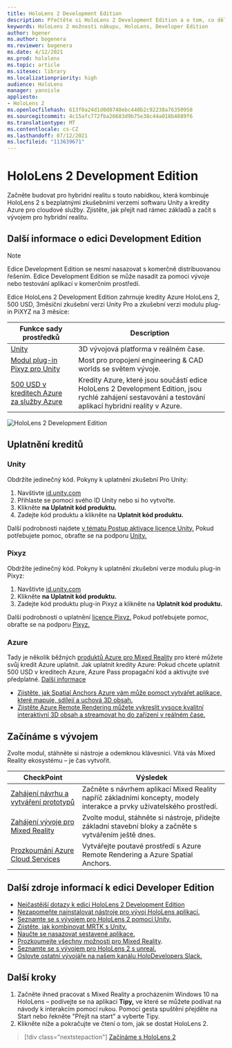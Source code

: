 ```yaml
---
title: HoloLens 2 Development Edition
description: Přečtěte si HoloLens 2 Development Edition a o tom, co dělat po získání vlastní verze.
keywords: HoloLens 2 možnosti nákupu, HoloLens, Developer Edition
author: bgener
ms.author: bogenera
ms.reviewer: bogenera
ms.date: 4/12/2021
ms.prod: hololens
ms.topic: article
ms.sitesec: library
ms.localizationpriority: high
audience: HoloLens
manager: yannisle
appliesto:
- HoloLens 2
ms.openlocfilehash: 613f0a24d1d0d0740ebc448b2c92238a76350958
ms.sourcegitcommit: 4c15afc772fba26683d9b75e38c44a018b4889f6
ms.translationtype: MT
ms.contentlocale: cs-CZ
ms.lasthandoff: 07/12/2021
ms.locfileid: "113639671"
---
```

# <a name="hololens-2-development-edition"></a>HoloLens 2 Development Edition

Začněte budovat pro hybridní realitu s touto nabídkou, která kombinuje HoloLens 2 s bezplatnými zkušebními verzemi softwaru Unity a kredity Azure pro cloudové služby. Zjistěte, jak přejít nad rámec základů a začít s vývojem pro hybridní realitu.

## <a name="learn-about-the-development-edition"></a>Další informace o edici Development Edition

> [!NOTE]
> Edice Development Edition se nesmí nasazovat s komerčně distribuovanou řešením. Edice Development Edition se může nasadit za pomoci vývoje nebo testování aplikací v komerčním prostředí.  

Edice HoloLens 2 Development Edition zahrnuje kredity Azure HoloLens 2, 500 USD, 3měsíční zkušební verzi Unity Pro a zkušební verzi modulu plug-in PiXYZ na 3 měsíce:

| Funkce sady prostředků | Description |
|---|---|
|  [Unity](https://unity.com/) | 3D vývojová platforma v reálném čase.   |
|  [Modul plug-in Pixyz pro Unity](https://www.pixyz-software.com/plugin/) | Most pro propojení engineering &amp; CAD worlds se světem vývoje.   |
| [500 USD v kreditech Azure za služby Azure](https://azure.microsoft.com/resources/) | Kredity Azure, které jsou součástí edice HoloLens 2 Development Edition, jsou rychlé zahájení sestavování a testování aplikací hybridní reality v Azure. |

![HoloLens 2 Development Edition](./images/hololens-2-dev-ed.png)

## <a name="redeem-your-credits"></a>Uplatnění kreditů

### <a name="unity"></a>Unity
Obdržíte jedinečný kód. Pokyny k uplatnění zkušební Pro Unity:
1. Navštivte [id.unity.com](http://id.unity.com/)
1. Přihlaste se pomocí svého ID Unity nebo si ho vytvořte.
1. Klikněte **na Uplatnit kód produktu.**
1. Zadejte kód produktu a klikněte na **Uplatnit kód produktu.**

Další podrobnosti najdete [v tématu Postup aktivace licence Unity.](https://support.unity3d.com/hc/articles/211438683-How-do-I-activate-my-license-) Pokud potřebujete pomoc, obraťte se na podporu [Unity.](https://support.unity3d.com/hc)  

### <a name="pixyz"></a>Pixyz
Obdržíte jedinečný kód. Pokyny k uplatnění zkušební verze modulu plug-in Pixyz:
1. Navštivte [id.unity.com](http://id.unity.com/)
1. Klikněte **na Uplatnit kód produktu.**
1. Zadejte kód produktu plug-in Pixyz a klikněte na **Uplatnit kód produktu.**

Další podrobnosti o uplatnění [licence Pixyz.](https://www.pixyz-software.com/documentations/html/2020.1/review/TrialLicense.html) Pokud potřebujete pomoc, obraťte se na podporu [Pixyz.](https://www.pixyz-software.com/support/)

### <a name="azure"></a>Azure
Tady je několik běžných [produktů Azure pro Mixed Reality](https://azure.microsoft.com/topic/mixed-reality/) pro které můžete svůj kredit Azure uplatnit.
Jak uplatnit kredity Azure: Pokud chcete uplatnit 500 USD v kreditech Azure, Azure Pass propagační kód a aktivujte své předplatné. [Další informace](hololens2-development-edition-faq.yml#how-can-i-redeem-my--500-azure-credit-)

- [Zjistěte, jak Spatial Anchors Azure vám může pomoct vytvářet aplikace, které mapuje, sdílejí a uchová 3D obsah.](https://azure.microsoft.com/services/spatial-anchors/)
- [Zjistěte Azure Remote Rendering můžete vykreslit vysoce kvalitní interaktivní 3D obsah a streamovat ho do zařízení v reálném čase.](https://azure.microsoft.com/services/remote-rendering/)

## <a name="get-started-developing"></a>Začínáme s vývojem

Zvolte modul, stáhněte si nástroje a odemknou klávesnici. Vítá vás Mixed Reality ekosystému – je čas vytvořit.

|     CheckPoint                              |     Výsledek                                                                                                                    |
|---------------------------------------------|---------------------------------------------------------------------------------------------------------------------------------|
|     [Zahájení návrhu a vytváření prototypů](/windows/mixed-reality/design/design)         |     Začněte s návrhem aplikací Mixed Reality napříč základními koncepty, modely interakce a prvky uživatelského prostředí.     |
|     [Zahájení vývoje pro Mixed Reality](/windows/mixed-reality/develop/development?tabs=unity)    |     Zvolte modul, stáhněte si nástroje, přidejte základní stavební bloky a začněte s vytvářením ještě dnes.                                  |
|     [Prozkoumání Azure Cloud Services](/windows/mixed-reality/develop/mixed-reality-cloud-services)            |     Vytvářejte poutavé prostředí s Azure Remote Rendering a Azure Spatial Anchors.                                 |

## <a name="developer-edition-additional-resources"></a>Další zdroje informací k edici Developer Edition

- [Nejčastější dotazy k edici HoloLens 2 Development Edition](hololens2-development-edition-faq.yml)
- [Nezapomeňte nainstalovat nástroje pro vývoj HoloLens aplikací.](/windows/mixed-reality/develop/install-the-tools?tabs=unity)
- [Seznamte se s vývojem pro HoloLens 2 pomocí Unity.](/windows/mixed-reality/develop/unity/unity-development-overview?tabs=mrtk%2Carr%2Chl2)
- [Zjistěte, jak kombinovat MRTK s Unity.](/windows/mixed-reality/develop/unity/mrtk-getting-started)
- [Naučte se nasazovat sestavené aplikace.](app-deploy-overview.md)
- [Prozkoumejte všechny možnosti pro Mixed Reality](/windows/mixed-reality/).
- [Seznamte se s vývojem pro HoloLens 2 s unreal.](/windows/mixed-reality/develop/unreal/unreal-development-overview?tabs=mrtk%2Casa)
- [Oslovte ostatní vývojáře na našem kanálu HoloDevelopers Slack.](https://holodevelopersslack.azurewebsites.net/)

## <a name="next-steps"></a>Další kroky

1. Začněte ihned pracovat s Mixed Reality a procházením Windows 10 na HoloLens – podívejte se na aplikaci **Tipy,** ve které se můžete podívat na návody k interakcím pomocí rukou. Pomocí gesta spuštění přejděte na Start nebo řekněte "Přejít na start" a vyberte Tipy.
1. Klikněte níže a pokračujte ve čtení o tom, jak se dostat HoloLens 2.

> [!div class="nextstepaction"]
> [Začínáme s HoloLens 2](hololens2-basic-usage.md)

